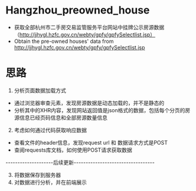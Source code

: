 # Hangzhou_preowned_house
- 获取全部杭州市二手房交易监管服务平台网站中挂牌公示房源数据（http://jjhygl.hzfc.gov.cn/webty/gpfy/gpfySelectlist.jsp）
- Obtain the pre-owned houses' data from http://jjhygl.hzfc.gov.cn/webty/gpfy/gpfySelectlist.jsp

# 思路
1. 分析页面数据加载方式
- 通过浏览器审查元素，发现房源数据是动态加载的，并不是静态的
- 分析其中的XHR内容，发现网站返回值是json格式的数据，包括每个分页的房源信息已经页码信息和全部房源数量信息
2. 考虑如何通过代码获取响应数据
- 查看文件的header信息，发现request url 和 数据请求方式是POST
- 查阅requests库文档，如何使用POST请求获取数据

--------------------后续更新----------------------------------

3. 将数据保存到服务器
4. 对数据进行分析，并在前端展示
